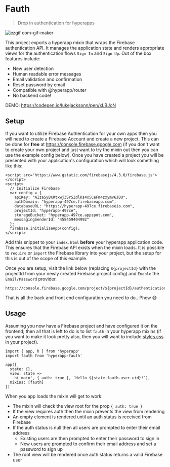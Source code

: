 # Fauth

> Drop in authentication for hyperapps

![ezgif com-gif-maker](https://user-images.githubusercontent.com/1457604/29901861-6cf8c5d4-8df2-11e7-9611-e2800e7bde96.gif)

This project exports a hyperapp mixin that wraps the Firebase authentication API. It manages the application state and renders appropriate views for the authentication flows `Sign In` and `Sign Up`. Out of the box features include:

- New user detection
- Human readable error messages
- Email validation and confirmation
- Reset password by email
- Compatible with @hyperapp/router
- No backend code!

DEMO: https://codepen.io/lukejacksonn/pen/xLBJoN

## Setup

If you want to utilize Firebase Authentication for your own apps then you will need to create a Firebase Account and create a new project. This can be done for **free** at https://console.firebase.google.com (if you don't want to create your own project and just want to try the mixin out then you can use the example config below). Once you have created a project you will be presented with your application's configuration which will look something like this:

```
<script src="https://www.gstatic.com/firebasejs/4.3.0/firebase.js"></script>
<script>
  // Initialize Firebase
  var config = {
    apiKey: "AIzaSyBKRtxwj3SrSZdlKs4x5CeFm4zxymv6JDU",
    authDomain: "hyperapp-497ce.firebaseapp.com",
    databaseURL: "https://hyperapp-497ce.firebaseio.com",
    projectId: "hyperapp-497ce",
    storageBucket: "hyperapp-497ce.appspot.com",
    messagingSenderId: "458459404992"
  };
  firebase.initializeApp(config);
</script>
```

Add this snippet to your `index.html` **before** your hyperapp application code. This ensures that the Firebase API exists when the mixin loads. It is possible to `require` or `import` the Firebase library into your project, but the setup for this is out of the scope of this example.

Once you are setup, visit the link below (replacing `${projectId}` with the projectId from your newly created Firebase project config) and `Enable` the `Email/Password` provider.

```
https://console.firebase.google.com/project/${projectId}/authentication/providers
```

That is all the back and front end configuration you need to do.. Phew :sweat_smile:


## Usage

Assuming you now have a Firebase project and have configured it on the frontend; then all that is left to do is to list `fauth` in your hyperapp mixins (if you want to make it look pretty also, then you will want to include [styles.css](https://github.com/lukejacksonn/fauth/blob/master/styles.css) in your project).

```
import { app, h } from 'hyperapp'
import fauth from 'hyperapp-fauth'

app({
  state: {},
  view: state =>
    h('main', { auth: true }, `Hello ${state.fauth.user.uid}!`),
  mixins: [fauth]
})
```

When you app loads the mixin will get to work:

- The mixin will check the view root for the prop `{ auth: true }`
- If the view requires auth then the mixin prevents the view from rendering
- An empty element is rendered until an auth status is received from Firebase
- If the auth status is null then all users are prompted to enter their email address
  - Existing users are then prompted to enter their password to sign in
  - New users are prompted to confirm their email address and set a password to sign up
- The root view will be rendered once auth status returns a valid Firebase user
